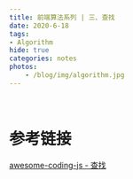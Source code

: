 ```yaml
---
title: 前端算法系列 | 三、查找
date: 2020-6-18
tags: 
- Algorithm
hide: true
categories: notes
photos:
    - /blog/img/algorithm.jpg
---
```


<br>
<!--more-->











# 参考链接

[awesome-coding-js - 查找](http://www.conardli.top/docs/algorithm/%E6%9F%A5%E6%89%BE/%E6%9F%A5%E6%89%BE.html)